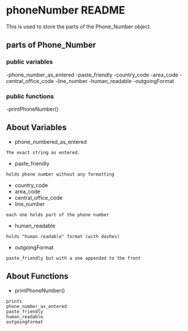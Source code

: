 # phoneNumber README

This is used to store the parts of the Phone_Number object.

## parts of Phone_Number

### public variables

-phone_number_as_entered
-paste_friendly
-country_code
-area_code
-central_office_code
-line_number
-human_readable
-outgoingFormat


### public functions


-printPhoneNumber()

## About Variables 

- phone_numbered_as_entered
```
The exact string as entered.
```

- paste_friendly
```
holds phone number without any formatting 
```

- country_code
- area_code
- central_office_code
- line_number
```
each one holds part of the phone number
```

- human_readable
```
holds "human readable" format (with dashes)
```

- outgoingFormat
```
paste_friendly but with a one appended to the front
```

## About Functions

- printPhoneNumber()
```
prints 
phone_number_as_entered
paste_friendly
human_readable
outgoingFormat
```